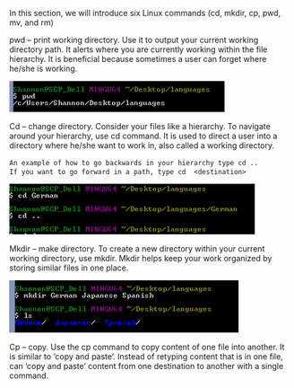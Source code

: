 
In this section, we will introduce six Linux commands (cd, mkdir, cp, pwd, mv, and rm)

pwd – print working directory. Use it to output your current working directory path. It alerts where you are currently working within the file hierarchy. It is beneficial because sometimes a user can forget where he/she is working.

![pwd](/images/images/LinuxCommands/pwd.png)

Cd – change directory. Consider your files like a hierarchy. To navigate around your hierarchy, use cd command. It is used to direct a user into a directory where he/she want to work in, also called a working directory. 
	
	An example of how to go backwards in your hierarchy type cd ..  
	If you want to go forward in a path, type cd  <destination> 

![cd](/images/images/LinuxCommands/cd.png)

Mkdir – make directory. To create a new directory within your current working directory, use mkdir. Mkdir helps keep your work organized by storing similar files in one place.

![mkdir](/images/images/LinuxCommands/mkdir.png)

Cp – copy. Use the cp command to copy content of one file into another. It is similar to ‘copy and paste’. Instead of retyping content that is in one file, can ‘copy and paste’ content from one destination to another with a single command.


